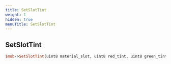 ```yaml
---
title: SetSlotTint
weight: 1
hidden: true
menuTitle: SetSlotTint
---
```

## SetSlotTint
```perl
$mob->SetSlotTint(uint8 material_slot, uint8 red_tint, uint8 green_tint, uint8 blue_tint)
```